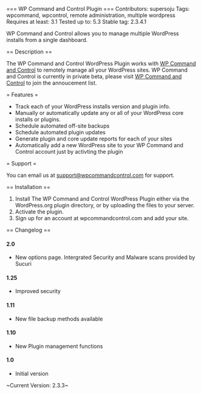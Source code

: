 === WP Command and Control Plugin ===
Contributors: supersoju
Tags: wpcommand, wpcontrol, remote administration, multiple wordpress
Requires at least: 3.1
Tested up to: 5.3
Stable tag: 2.3.4.1

WP Command and Control allows you to manage multiple WordPress installs from a single dashboard.

== Description ==

The WP Command and Control WordPress Plugin works with [WP Command and Control](http://www.wpcommandcontrol.com/) to remotely manage all your WordPress sites. WP Command and Control is currently in private beta, please visit [WP Command and Control](http://www.wpcommandcontrol.com/) to join the annoucement list.

= Features =

* Track each of your WordPress installs version and plugin info.
* Manually or automatically update any or all of your WordPress core installs or plugins.
* Schedule automated off-site backups
* Schedule automated plugin updates
* Generate plugin and core update reports for each of your sites
* Automatically add a new WordPress site to your WP Command and Control account just by activting the plugin

= Support =

You can email us at support@wpcommandcontrol.com for support.

== Installation ==

1. Install The WP Command and Control WordPress Plugin either via the WordPress.org plugin directory, or by uploading the files to your server.
2. Activate the plugin.
3. Sign up for an account at wpcommandcontrol.com and add your site.

== Changelog ==

#### 2.0

* New options page. Intergrated Security and Malware scans provided by Sucuri

#### 1.25

* Improved security

#### 1.11

* New file backup methods available

#### 1.10

* New Plugin management functions

#### 1.0

* Initial version

~Current Version: 2.3.3~
